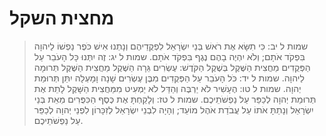 # מחצית השקל

> שמות ל יב: כִּי תִשָּׂא אֶת רֹאשׁ בְּנֵי יִשְׂרָאֵל לִפְקֻדֵיהֶם וְנָתְנוּ אִישׁ כֹּפֶר נַפְשׁוֹ לַיהוָה בִּפְקֹד אֹתָם; וְלֹא יִהְיֶה בָהֶם נֶגֶף בִּפְקֹד אֹתָם.
> שמות ל יג: זֶה יִתְּנוּ כָּל הָעֹבֵר עַל הַפְּקֻדִים מַחֲצִית הַשֶּׁקֶל בְּשֶׁקֶל הַקֹּדֶשׁ:  עֶשְׂרִים גֵּרָה הַשֶּׁקֶל מַחֲצִית הַשֶּׁקֶל תְּרוּמָה לַיהוָה.
> שמות ל יד: כֹּל הָעֹבֵר עַל הַפְּקֻדִים מִבֶּן עֶשְׂרִים שָׁנָה וָמָעְלָה יִתֵּן תְּרוּמַת יְהוָה.
> שמות ל טו: הֶעָשִׁיר לֹא יַרְבֶּה וְהַדַּל לֹא יַמְעִיט מִמַּחֲצִית הַשָּׁקֶל לָתֵת אֶת תְּרוּמַת יְהוָה לְכַפֵּר עַל נַפְשֹׁתֵיכֶם.
> שמות ל טז: וְלָקַחְתָּ אֶת כֶּסֶף הַכִּפֻּרִים מֵאֵת בְּנֵי יִשְׂרָאֵל וְנָתַתָּ אֹתוֹ עַל עֲבֹדַת אֹהֶל מוֹעֵד; וְהָיָה לִבְנֵי יִשְׂרָאֵל לְזִכָּרוֹן לִפְנֵי יְהוָה לְכַפֵּר עַל נַפְשֹׁתֵיכֶם. 
 

